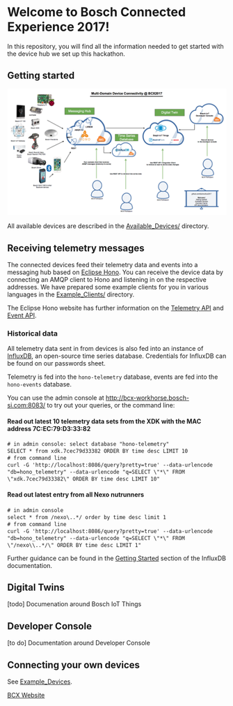 # Welcome to Bosch Connected Experience 2017!

In this repository, you will find all the information needed to get started with the device hub we set up this hackathon.

## Getting started

![Overview diagram](Overview.png "Overview diagram")

All available devices are described in the [Available_Devices/](Available_Devices/) directory.

## Receiving telemetry messages

The connected devices feed their telemetry data and events into a messaging hub based on [Eclipse Hono](https://www.eclipse.org/hono/).
You can receive the device data by connecting an AMQP client to Hono and listening in on the respective addresses. We have prepared some example
clients for you in various languages in the [Example_Clients/](Example_Clients/) directory.

The Eclipse Hono website has further information on the [Telemetry API](https://www.eclipse.org/hono/api/Telemetry-API/) and [Event API](https://www.eclipse.org/hono/api/Event-API/).

### Historical data

All telemetry data sent in from devices is also fed into an instance of [InfluxDB](https://github.com/influxdata/influxdb), an open-source time series database. 
Credentials for InfluxDB can be found on our passwords sheet.

Telemetry is fed into the `hono-telemetry` database, events are fed into the `hono-events` database.

You can use the admin console at http://bcx-workhorse.bosch-si.com:8083/ to try out your queries,
or the command line:

#### Read out latest 10 telemetry data sets from the XDK with the MAC address 7C:EC:79:D3:33:82

```
# in admin console: select database "hono-telemetry"
SELECT * from xdk.7cec79d33382 ORDER BY time desc LIMIT 10
# from command line
curl -G 'http://localhost:8086/query?pretty=true' --data-urlencode "db=hono_telemetry" --data-urlencode "q=SELECT \"*\" FROM \"xdk.7cec79d33382\" ORDER BY time desc LIMIT 10"
````

#### Read out latest entry from all Nexo nutrunners

```
# in admin console
select * from /nexo\..*/ order by time desc limit 1
# from command line
curl -G 'http://localhost:8086/query?pretty=true' --data-urlencode "db=hono_telemetry" --data-urlencode "q=SELECT \"*\" FROM \"/nexo\\..*/\" ORDER BY time desc LIMIT 1"
````

Further guidance can be found in the [Getting Started](https://docs.influxdata.com/influxdb/v1.2/introduction/getting_started/) section of the InfluxDB documentation.

## Digital Twins

[todo] Documenation around Bosch IoT Things

## Developer Console

[to do] Documentation around Developer Console

## Connecting your own devices

See [Example_Devices](Example_Devices/).


[BCX Website](http://bcw.bosch-si.com/berlin/bcw-hackathon/) 

